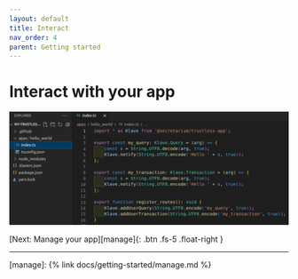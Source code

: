 ```yaml
---
layout: default
title: Interact
nav_order: 4
parent: Getting started
---
```


# Interact with your app

![Request your app](https://raw.githubusercontent.com/Gosu14/klave-docs/main/assets/images/develop.png)

[Next: Manage your app][manage]{: .btn .fs-5 .float-right }

---
[manage]: {% link docs/getting-started/manage.md %}